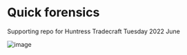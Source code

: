 # Quick forensics
Supporting repo for Huntress Tradecraft Tuesday 2022 June

![image](https://user-images.githubusercontent.com/44196051/172613452-a91daad9-3088-4dbd-9bfa-239a9b32a25a.png)
